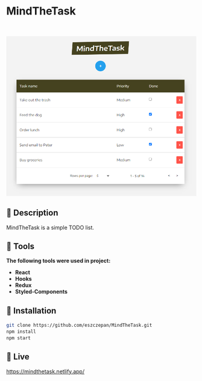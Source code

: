 # MindTheTask

</br>

<p align="center">
  <img src="src/assets/MMT.png" alt="MindTheTask screenshot">
</p>

## :pencil: Description

MindTheTask is a simple TODO list.

## :wrench: Tools

**The following tools were used in project:**

- **React**
- **Hooks**
- **Redux**
- **Styled-Components**

## :construction_worker: Installation

```bash
git clone https://github.com/eszczepan/MindTheTask.git
npm install
npm start
```

## :movie_camera: Live

https://mindthetask.netlify.app/
